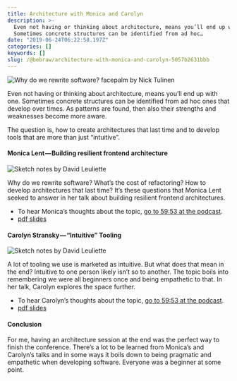 ```yaml
---
title: Architecture with Monica and Carolyn
description: >-
  Even not having or thinking about architecture, means you’ll end up with one.
  Sometimes concrete structures can be identified from ad hoc…
date: "2019-06-24T06:22:58.197Z"
categories: []
keywords: []
slug: /@bebraw/architecture-with-monica-and-carolyn-5057b2631bbb
---
```


![Why do we rewrite software? *facepalm* by [Nick Tulinen](http://www.nicktulinen.com)](img/1__sNznFKPCjpebaaRHKtf__GQ.jpeg)

Even not having or thinking about architecture, means you’ll end up with one. Sometimes concrete structures can be identified from ad hoc ones that develop over times. As patterns are found, then also their strengths and weaknesses become more aware.

The question is, how to create architectures that last time and to develop tools that are more than just “intuitive”.

#### Monica Lent — Building resilient frontend architecture

![Sketch notes by [David Leuliette](https://davidl.fr/)](img/1__vjvxktj16lX49nzBPEgvaw.png)

Why do we rewrite software? What’s the cost of refactoring? How to develop architectures that last time? It’s these questions that Monica Lent seeked to answer in her talk about building resilient frontend architectures.

- To hear Monica’s thoughts about the topic, [go to 59:53 at the podcast](https://webbidevaus.fi/47).
- [pdf slides](https://slides.react-finland.fi/2019/monica-lent.pdf)

#### Carolyn Stransky — “Intuitive” Tooling

![Sketch notes by [David Leuliette](https://davidl.fr/)](img/1__WLOvwUwBQxTd25g6NOKgEg.png)

A lot of tooling we use is marketed as intuitive. But what does that mean in the end? Intuitive to one person likely isn’t so to another. The topic boils into remembering we were all beginners once and being empathetic to that. In her talk, Carolyn explores the space further.

- To hear Carolyn’s thoughts about the topic, [go to 59:53 at the podcast](https://webbidevaus.fi/47).
- [pdf slides](https://slides.react-finland.fi/2019/carolyn-stransky.pdf)

#### Conclusion

For me, having an architecture session at the end was the perfect way to finish the conference. There’s a lot to be learned from Monica’s and Carolyn’s talks and in some ways it boils down to being pragmatic and empathetic when developing software. Everyone was a beginner at some point.
